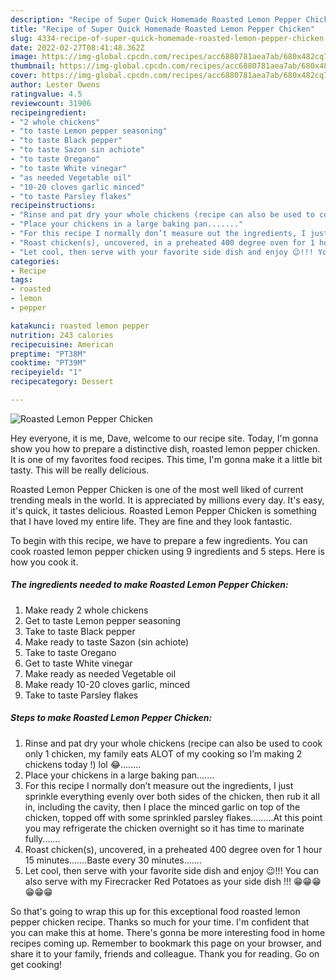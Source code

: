 ```yaml
---
description: "Recipe of Super Quick Homemade Roasted Lemon Pepper Chicken"
title: "Recipe of Super Quick Homemade Roasted Lemon Pepper Chicken"
slug: 4334-recipe-of-super-quick-homemade-roasted-lemon-pepper-chicken
date: 2022-02-27T08:41:48.362Z
image: https://img-global.cpcdn.com/recipes/acc6880781aea7ab/680x482cq70/roasted-lemon-pepper-chicken-recipe-main-photo.jpg
thumbnail: https://img-global.cpcdn.com/recipes/acc6880781aea7ab/680x482cq70/roasted-lemon-pepper-chicken-recipe-main-photo.jpg
cover: https://img-global.cpcdn.com/recipes/acc6880781aea7ab/680x482cq70/roasted-lemon-pepper-chicken-recipe-main-photo.jpg
author: Lester Owens
ratingvalue: 4.5
reviewcount: 31906
recipeingredient:
- "2 whole chickens"
- "to taste Lemon pepper seasoning"
- "to taste Black pepper"
- "to taste Sazon sin achiote"
- "to taste Oregano"
- "to taste White vinegar"
- "as needed Vegetable oil"
- "10-20 cloves garlic minced"
- "to taste Parsley flakes"
recipeinstructions:
- "Rinse and pat dry your whole chickens (recipe can also be used to cook only 1 chicken, my family eats ALOT of my cooking so I’m making 2 chickens today !) lol 😂........"
- "Place your chickens in a large baking pan......."
- "For this recipe I normally don’t measure out the ingredients, I just sprinkle everything evenly over both sides of the chicken, then rub it all in, including the cavity, then I place the minced garlic on top of the chicken, topped off with some sprinkled parsley flakes.........At this point you may refrigerate the chicken overnight so it has time to marinate fully......."
- "Roast chicken(s), uncovered, in a preheated 400 degree oven for 1 hour 15 minutes.......Baste every 30 minutes......."
- "Let cool, then serve with your favorite side dish and enjoy 😉!!! You can also serve with my Firecracker Red Potatoes as your side dish !!! 😁😁😁😁😁😁"
categories:
- Recipe
tags:
- roasted
- lemon
- pepper

katakunci: roasted lemon pepper 
nutrition: 243 calories
recipecuisine: American
preptime: "PT38M"
cooktime: "PT39M"
recipeyield: "1"
recipecategory: Dessert

---
```



![Roasted Lemon Pepper Chicken](https://img-global.cpcdn.com/recipes/acc6880781aea7ab/680x482cq70/roasted-lemon-pepper-chicken-recipe-main-photo.jpg)

Hey everyone, it is me, Dave, welcome to our recipe site. Today, I'm gonna show you how to prepare a distinctive dish, roasted lemon pepper chicken. It is one of my favorites food recipes. This time, I'm gonna make it a little bit tasty. This will be really delicious.



Roasted Lemon Pepper Chicken is one of the most well liked of current trending meals in the world. It is appreciated by millions every day. It's easy, it's quick, it tastes delicious. Roasted Lemon Pepper Chicken is something that I have loved my entire life. They are fine and they look fantastic.


To begin with this recipe, we have to prepare a few ingredients. You can cook roasted lemon pepper chicken using 9 ingredients and 5 steps. Here is how you cook it.

<!--inarticleads1-->

##### The ingredients needed to make Roasted Lemon Pepper Chicken:

1. Make ready 2 whole chickens
1. Get to taste Lemon pepper seasoning
1. Take to taste Black pepper
1. Make ready to taste Sazon (sin achiote)
1. Take to taste Oregano
1. Get to taste White vinegar
1. Make ready as needed Vegetable oil
1. Make ready 10-20 cloves garlic, minced
1. Take to taste Parsley flakes




<!--inarticleads2-->

##### Steps to make Roasted Lemon Pepper Chicken:

1. Rinse and pat dry your whole chickens (recipe can also be used to cook only 1 chicken, my family eats ALOT of my cooking so I’m making 2 chickens today !) lol 😂........
1. Place your chickens in a large baking pan.......
1. For this recipe I normally don’t measure out the ingredients, I just sprinkle everything evenly over both sides of the chicken, then rub it all in, including the cavity, then I place the minced garlic on top of the chicken, topped off with some sprinkled parsley flakes.........At this point you may refrigerate the chicken overnight so it has time to marinate fully.......
1. Roast chicken(s), uncovered, in a preheated 400 degree oven for 1 hour 15 minutes.......Baste every 30 minutes.......
1. Let cool, then serve with your favorite side dish and enjoy 😉!!! You can also serve with my Firecracker Red Potatoes as your side dish !!! 😁😁😁😁😁😁




So that's going to wrap this up for this exceptional food roasted lemon pepper chicken recipe. Thanks so much for your time. I'm confident that you can make this at home. There's gonna be more interesting food in home recipes coming up. Remember to bookmark this page on your browser, and share it to your family, friends and colleague. Thank you for reading. Go on get cooking!
